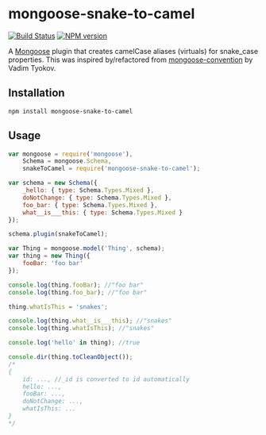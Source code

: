 # mongoose-snake-to-camel
[![Build Status](https://api.travis-ci.org/efsharp/mongoose-snake-to-camel.png)](https://travis-ci.org/efsharp/mongoose-snake-to-camel)
[![NPM version](https://badge.fury.io/js/mongoose-snake-to-camel.png)](http://badge.fury.io/js/mongoose-snake-to-camel)

A [Mongoose](http://mongoosejs.com/) plugin that creates camelCase aliases (virtuals) for
snake_case properties. This was inspired by/refactored from
[mongoose-convention](https://github.com/vatson/mongoose-convention) by Vadim Tyokov.

## Installation
```
npm install mongoose-snake-to-camel
```

## Usage
```javascript
var mongoose = require('mongoose'),
    Schema = mongoose.Schema,
    snakeToCamel = require('mongoose-snake-to-camel');

var schema = new Schema({
    _hello: { type: Schema.Types.Mixed },
    doNotChange: { type: Schema.Types.Mixed },
    foo_bar: { type: Schema.Types.Mixed },
    what__is___this: { type: Schema.Types.Mixed }
});

schema.plugin(snakeToCamel);

var Thing = mongoose.model('Thing', schema);
var thing = new Thing({
    fooBar: 'foo bar'
});

console.log(thing.fooBar); //"foo bar"
console.log(thing.foo_bar); //"foo bar"

thing.whatIsThis = 'snakes';

console.log(thing.what__is___this); //"snakes"
console.log(thing.whatIsThis); //"snakes"

console.log('hello' in thing); //true

console.dir(thing.toCleanObject());
/*
{
    id: ..., //_id is converted to id automatically
    hello: ...,
    fooBar: ...,
    doNotChange: ...,
    whatIsThis: ...
}
*/
```
